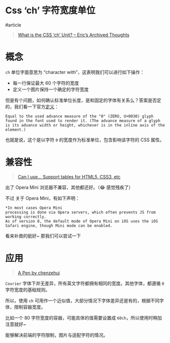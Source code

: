 # Css ‘ch’ 字符宽度单位
#article


> [What is the CSS ‘ch’ Unit?  –  Eric’s Archived Thoughts](https://meyerweb.com/eric/thoughts/2018/06/28/what-is-the-css-ch-unit/?utm_source=CSS-Weekly&utm_campaign=Issue-321&utm_medium=web) 

# 概念
`ch` 单位字面意思为 “character with”，这表明我们可以进行如下操作：

* 每一行保证最大 60 个字符的宽度
* 定义一个图片保持一个确定的字符宽度

但是有个问题，如何确认标准单位长度，是和固定的字体有关系么？答案是否定的，我们看一下官方[定义](https://drafts.csswg.org/css-values-3/#ch)：

```
Equal to the used advance measure of the "0" (ZERO, U+0030) glyph found in the font used to render it. (The advance measure of a glyph is its advance width or height, whichever is in the inline axis of the element.)
```

也就是说，这个是以字符 `0` 的宽度作为标准单位，包含影响该字符的 CSS 属性。

# 兼容性
> [Can I use… Support tables for HTML5, CSS3, etc](https://caniuse.com/#search=ch)

出了 Opera Mini 浏览器不兼容，其他都还好。（😂 感觉残疾了）

不过 关于 Opera Mini，有如下声明：

```
*In most cases Opera Mini 
processing is done via Opera servers, which often prevents JS from working correctly.
As of version 8, the default mode of Opera Mini on iOS uses the iOS Safari engine, though Mini mode can be enabled.
```

看来补救的挺好~ 那我们可以尝试一下

# 应用
> [A Pen by  chenzehui](https://codepen.io/Sariel/pen/LBGrmY)

`Courier` 字体下并无差异，所有英文字符都拥有相同的宽度。其他字体，都遵循 `0` 字符宽度的基础规则。

所以，使用 `ch` 可用作一个近似值，大部分情况下字体差异还是有的，根据不同字体，限制容器宽度。

比如一个 80 字符宽度的容器，可能具体的值需要设置成 `60ch`，所以使用时稍加注意就好~

能够解决前端的字符限制，图片与适配字符的情况。






